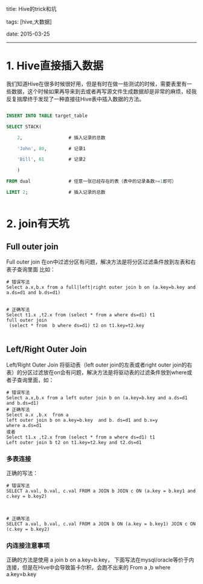 title: Hive的trick和坑

tags: [hive,大数据]

date: 2015-03-25

---

# 1.  Hive直接插入数据



我们知道Hive在很多时候很好用，但是有时在做一些测试的时候，需要表里有一些数据，这个时候如果再导来到去或者再写源文件生成数据却是非常的麻烦，经我反复揣摩终于发现了一种直接往Hive表中插入数据的方法。



``` sql

INSERT INTO TABLE target_table

SELECT STACK(

    2,                 # 插入记录的总数

    'John', 80,        # 记录1

    'Bill', 61         # 记录2

    ) 

FROM dual              # 任意一张已经存在的表（表中的记录条数>=1即可）

LIMIT 2;               # 插入记录的总数



```



# 2. join有天坑



## Full outer join 

Full outer join 在on中过滤分区有问题，解决方法是将分区过滤条件放到左表和右表子查询里面比如：

```# 错误写法Select a.x,b.x from a full|left|right outer join b on (a.key=b.key and a.ds=d1 and b.ds=d1)

# 正确写法Select t1.x ,t2.x from (select * from a where ds=d1) t1full outer join (select * from  b where ds=d1) t2 on t1.key=t2.key

```<!--more-->

 ##  Left/Right Outer Join 

Left/Right Outer Join 将驱动表（left outer join的左表或者right outer join的右表）的分区过滤放在on会有问题，解决方法是将驱动表的过滤条件放到where或者子查询里面，如：

```# 错误写法Select a.x,b.x from a left outer join b on (a.key=b.key and a.ds=d1 and b.ds=d1)# 正确写法Select a.x ,b.x  from aleft outer join b on a.key=b.key  and b. ds=d1 and b.x=ywhere a.ds=d1或者Select t1.x ,t2.x from (select * from a where ds=d1) t1Left outer join b t2 on t1.key=t2.key and t2.ds=d1

```### 多表连接

正确的写法：

```# 错误写法SELECT a.val, b.val, c.val FROM a JOIN b JOIN c ON (a.key = b.key1 and c.key = b.key2)

# 正确写法SELECT a.val, b.val, c.val FROM a JOIN b ON (a.key = b.key1) JOIN c ON (c.key = b.key2)```

 ### 内连接注意事项正确的方法是使用 a join b on a.key=b.key，下面写法在mysql/oracle等价于内连接，但是在Hive中会导致笛卡尔积，会跑不出来的From a ,b where a.key=b.key







